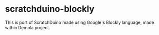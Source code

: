 # scratchduino-blockly
This is port of ScratchDuino made using Google`s Blockly language, made within Demola project.
